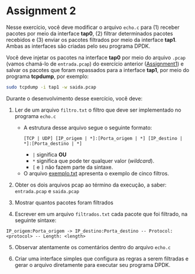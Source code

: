 # Assignment 2

Nesse exercício, você deve modificar o arquivo `echo.c` para (1) receber pacotes por meio da interface **tap0**, (2) filtrar determinados pacotes recebidos e (3) enviar os pacotes filtrados por meio da interface **tap1**. Ambas as interfaces são criadas pelo seu programa DPDK.

Você deve injetar os pacotes na interface **tap0** por meio do arquivo `.pcap` (vamos chamá-lo de `entrada.pcap`) do exercício anterior ([Assignment1](./Assignment1.md)) e salvar os pacotes que foram repassados para a interface **tap1**, por meio do programa **tcpdump**, por exemplo:

```bash
sudo tcpdump -i tap1 -w saida.pcap
```

Durante o desenvolvimento desse exercício, você deve:

1. Ler de um arquivo `filtro.txt` o filtro que deve ser implementado no programa `echo.c`
    *  A estrutura desse arquivo segue o seguinte formato:
        ```
        [TCP | UDP] [IP_origem | *]:[Porta_origem | *] [IP_destino | *]:[Porta_destino | *]
        ```
        * `|` significa **OU**
        * `*` significa que pode ter qualquer valor (_wildcard_). 
        * `[` e `]` não fazem parte da sintaxe.
    *  O arquivo [exemplo.txt](./exemplo.txt) apresenta o exemplo de cinco filtros.

2. Obter os dois arquivos pcap ao término da execução, a saber: `entrada.pcap` e `saida.pcap`

3. Mostrar quantos pacotes foram filtrados

4. Escrever em um arquivo `filtrados.txt` cada pacote que foi filtrado, na seguinte sintaxe:
```
IP_origem:Porta_origem -> IP_destino:Porta_destino -- Protocol: <protocol> -- Length: <length>
```

5. Observar atentamente os comentários dentro do arquivo `echo.c`

6. Criar uma interface simples que configura as regras a serem filtradas e gerar o arquivo diretamente para executar seu programa DPDK.
